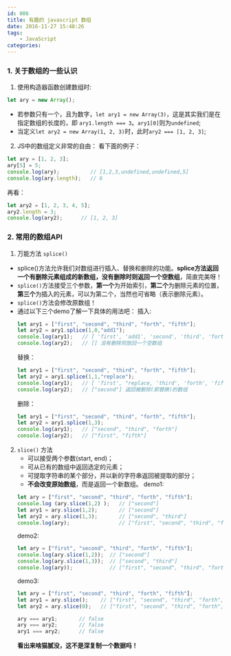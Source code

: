 ```yaml
---
id: 006
title: 有趣的 javascript 数组
date: 2016-11-27 15:48:26
tags: 
    - JavaScript
categories:
---
```


### 1. 关于数组的一些认识
1. 使用构造器函数创建数组时:
```js
let ary = new Array();
```
- 若参数只有一个，且为数字，`let ary1 = new Array(3)`，这是其实我们是在指定数组的长度的，即 `ary1.length === 3`。`ary1[0]`则为`undefined`;
- 当定义`let ary2 = new Array(1, 2, 3)`时，此时`ary2 === [1, 2, 3]`;
2. JS中的数组定义非常的自由：
 看下面的例子：
```js
let ary = [1, 2, 3];
ary[5] = 5;
console.log(ary);          // [1,2,3,undefined,undefined,5]
console.log(ary.length);   // 6
```
 再看：
```js
let ary2 = [1, 2, 3, 4, 5];
ary2.length = 3;
console.log(ary2);      // [1, 2, 3]
```
### 2. 常用的数组API
1. 万能方法 `splice()`
-  splice()方法允许我们对数组进行插入、替换和删除的功能。**splice方法返回一个有删除元素组成的新数组，没有删除时则返回一个空数组**，简直完美呀！
- `splice()`方法接受三个参数，**第一个**为开始索引，**第二个**为删除元素的位置，**第三个**为插入的元素，可以为第二个，当然也可省略（表示删除元素）。
- `splice()`方法会修改原数组！
- 通过以下三个demo了解一下具体的用法吧：
    插入:
    ```js
    let ary1 = ["first", "second", "third", "forth", "fifth"];
    let ary2 = ary1.splice(1,0,"add1");
    console.log(ary1);   // [ 'first', 'add1', 'second', 'third', 'forth', 'fifth' ]
    console.log(ary2);   // [] 没有删除则放回一个空数组
    ```
    替换：
    ```js
    let ary1 = ["first", "second", "third", "forth", "fifth"];
    let ary2 = ary1.splice(1,1,"replace");
    console.log(ary1);   // [ 'first', "replace, 'third', 'forth', 'fifth' ]
    console.log(ary2);   // ["second"] 返回被删除(即替换)的数组
    ```
    删除：
    ```js
    let ary1 = ["first", "second", "third", "forth", "fifth"];
    let ary2 = ary1.splice(1,3);
    console.log(ary1);   // ["second", "third", "forth"]
    console.log(ary2);   // ["first", "fifth"]
    ```
2. `slice()` 方法
   - 可以接受两个参数(start, end)；
   - 可从已有的数组中返回选定的元素；
   - 可提取字符串的某个部分，并以新的字符串返回被提取的部分；
   - **不会改变原始数组**，而是返回一个新数组。
    demo1:
    ```js
    let ary = ["first", "second", "third", "forth", "fifth"];
    console.log (ary.slice(1,2) );   // ["second"]
    let ary1 = ary.slice(1,2);       // ["second"]
    let ary2 = ary.slice(1,3);       // ["second", "third"]
    console.log(ary);                // ["first", "second", "third", "forth", "fifth"];
    ```
    demo2:
    ```js
    let ary = ["first", "second", "third", "forth", "fifth"];
    console.log(ary.slice(1,2));  // ["second"]
    console.log(ary.slice(1,3));  // ["second", "third"]
    console.log(ary));            // ["first", "second", "third", "forth", "fifth"];
    ```
    demo3:
    ```js
    let ary = ["first", "second", "third", "forth", "fifth"];
    let ary1 = ary.slice();    // ["first", "second", "third", "forth", "fifth"];
    let ary2 = ary.slice(0);   // ["first", "second", "third", "forth", "fifth"];

    ary === ary1;       // false
    ary === ary2;       // false
    ary1 === ary2;      // false
    ```
    **看出来啥猫腻没，这不是深复制一个数据吗！**